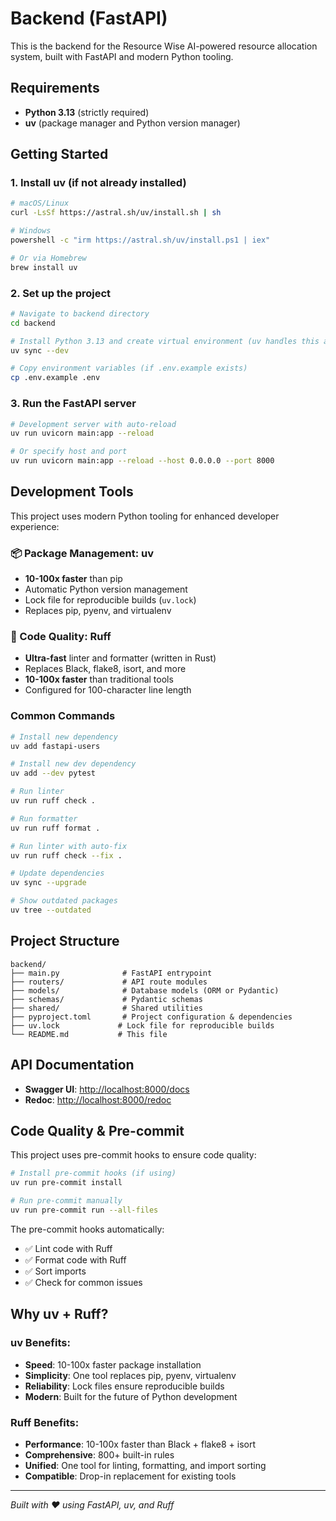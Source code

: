 # Backend (FastAPI)

This is the backend for the Resource Wise AI-powered resource allocation system, built with FastAPI and modern Python tooling.

## Requirements

- **Python 3.13** (strictly required)
- **uv** (package manager and Python version manager)

## Getting Started

### 1. Install uv (if not already installed)
```sh
# macOS/Linux
curl -LsSf https://astral.sh/uv/install.sh | sh

# Windows
powershell -c "irm https://astral.sh/uv/install.ps1 | iex"

# Or via Homebrew
brew install uv
```

### 2. Set up the project
```sh
# Navigate to backend directory
cd backend

# Install Python 3.13 and create virtual environment (uv handles this automatically)
uv sync --dev

# Copy environment variables (if .env.example exists)
cp .env.example .env
```

### 3. Run the FastAPI server
```sh
# Development server with auto-reload
uv run uvicorn main:app --reload

# Or specify host and port
uv run uvicorn main:app --reload --host 0.0.0.0 --port 8000
```

## Development Tools

This project uses modern Python tooling for enhanced developer experience:

### 📦 Package Management: **uv**
- **10-100x faster** than pip
- Automatic Python version management
- Lock file for reproducible builds (`uv.lock`)
- Replaces pip, pyenv, and virtualenv

### 🦀 Code Quality: **Ruff**
- **Ultra-fast** linter and formatter (written in Rust)
- Replaces Black, flake8, isort, and more
- **10-100x faster** than traditional tools
- Configured for 100-character line length

### Common Commands
```sh
# Install new dependency
uv add fastapi-users

# Install new dev dependency  
uv add --dev pytest

# Run linter
uv run ruff check .

# Run formatter
uv run ruff format .

# Run linter with auto-fix
uv run ruff check --fix .

# Update dependencies
uv sync --upgrade

# Show outdated packages
uv tree --outdated
```

## Project Structure
```
backend/
├── main.py              # FastAPI entrypoint
├── routers/             # API route modules
├── models/              # Database models (ORM or Pydantic)
├── schemas/             # Pydantic schemas
├── shared/              # Shared utilities
├── pyproject.toml       # Project configuration & dependencies
├── uv.lock             # Lock file for reproducible builds
└── README.md           # This file
```

## API Documentation
- **Swagger UI**: [http://localhost:8000/docs](http://localhost:8000/docs)
- **Redoc**: [http://localhost:8000/redoc](http://localhost:8000/redoc)

## Code Quality & Pre-commit

This project uses pre-commit hooks to ensure code quality:

```sh
# Install pre-commit hooks (if using)
uv run pre-commit install

# Run pre-commit manually
uv run pre-commit run --all-files
```

The pre-commit hooks automatically:
- ✅ Lint code with Ruff
- ✅ Format code with Ruff  
- ✅ Sort imports
- ✅ Check for common issues

## Why uv + Ruff?

### uv Benefits:
- **Speed**: 10-100x faster package installation
- **Simplicity**: One tool replaces pip, pyenv, virtualenv
- **Reliability**: Lock files ensure reproducible builds
- **Modern**: Built for the future of Python development

### Ruff Benefits:
- **Performance**: 10-100x faster than Black + flake8 + isort
- **Comprehensive**: 800+ built-in rules
- **Unified**: One tool for linting, formatting, and import sorting
- **Compatible**: Drop-in replacement for existing tools

---

*Built with ❤️ using FastAPI, uv, and Ruff*
